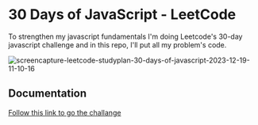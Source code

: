 # 30 Days of JavaScript - LeetCode

To strengthen my javascript fundamentals I'm doing Leetcode's 30-day javascript challenge and in this repo, I'll put all my problem's code.

<img src="https://i.ibb.co/09544Zt/screencapture-leetcode-studyplan-30-days-of-javascript-2023-12-19-11-10-16.png" alt="screencapture-leetcode-studyplan-30-days-of-javascript-2023-12-19-11-10-16" border="0">

## Documentation

[Follow this link to go the challange](https://leetcode.com/studyplan/30-days-of-javascript/)
